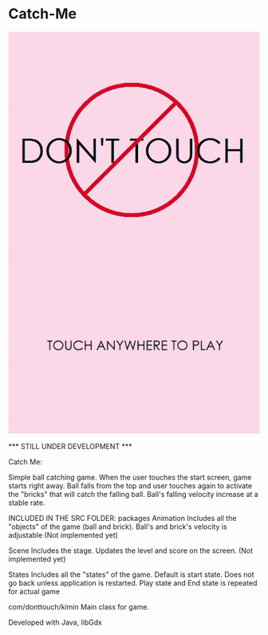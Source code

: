 # Catch-Me

![alt tag](https://github.com/thekiminlee/Catch-Me/blob/master/src/Catch%20Me%20Demo.gif)

*** STILL UNDER DEVELOPMENT ***

Catch Me:
  
Simple ball catching game.
When the user touches the start screen, game starts right away.
Ball falls from the top and user touches again to activate the "bricks" that will catch the falling ball.
Ball's falling velocity increase at a stable rate.

INCLUDED IN THE SRC FOLDER: packages
  Animation
     Includes all the "objects" of the game (ball and brick).
     Ball's and brick's velocity is adjustable (Not implemented yet)
     
  Scene
    Includes the stage.
    Updates the level and score on the screen. (Not implemented yet)
    
  States
    Includes all the "states" of the game.
    Default is start state. Does not go back unless application is restarted.
    Play state and End state is repeated for actual game
    
  com/donttouch/kimin
    Main class for game.

Developed with Java, libGdx

